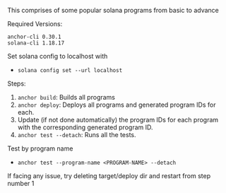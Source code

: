 This comprises of some popular solana programs from basic to advance

Required Versions:
```
anchor-cli 0.30.1
solana-cli 1.18.17
```

Set solana config to localhost with
- ``` solana config set --url localhost ```

Steps:
1) `anchor build`: Builds all programs
2) `anchor deploy`: Deploys all programs and generated program IDs for each.
3) Update (if not done automatically) the program IDs for each program with the corresponding generated program ID.
4) `anchor test --detach`: Runs all the tests.

Test by program name
- ```anchor test --program-name <PROGRAM-NAME> --detach```

If facing any issue, try deleting target/deploy dir and restart from step number 1